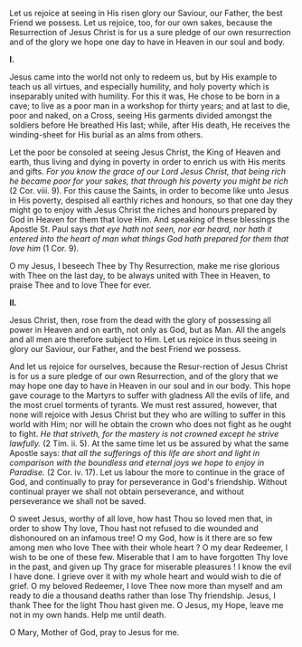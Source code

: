 
Let us rejoice at seeing in His risen glory our Saviour, our Father, the best Friend we possess. Let us rejoice, too, for our own sakes, because the Resurrection of Jesus Christ is for us a sure pledge of our own resurrection and of the glory we hope one day to have in Heaven in our soul and body.

**I\.**

Jesus came into the world not only to redeem us, but by His example to teach us all virtues, and especially humility, and holy poverty which is inseparably united with humility. For this it was, He chose to be born in a cave; to live as a poor man in a workshop for thirty years; and at last to die, poor and naked, on a Cross, seeing His garments divided amongst the soldiers before He breathed His last; while, after His death, He receives the winding-sheet for His burial as an alms from others.

Let the poor be consoled at seeing Jesus Christ, the King of Heaven and earth, thus living and dying in poverty in order to enrich us with His merits and gifts. *For you know the grace of our Lord Jesus Christ, that being rich he became poor for your sakes, that through his poverty you might be rich* (2 Cor. viii. 9). For this cause the Saints, in order to become like unto Jesus in His poverty, despised all earthly riches and honours, so that one day they might go to enjoy with Jesus Christ the riches and honours prepared by God in Heaven for them that love Him. And speaking of these blessings the Apostle St. Paul says *that eye hath not seen, nor ear heard, nor hath it entered into the heart of man what things God hath prepared for them that love him* (1 Cor. 9).

O my Jesus, I beseech Thee by Thy Resurrection, make me rise glorious with Thee on the last day, to be always united with Thee in Heaven, to praise Thee and to love Thee for ever.

**II\.**

Jesus Christ, then, rose from the dead with the glory of possessing all power in Heaven and on earth, not only as God, but as Man. All the angels and all men are therefore subject to Him. Let us rejoice in thus seeing in glory our Saviour, our Father, and the best Friend we possess.

And let us rejoice for ourselves, because the Resur-rection of Jesus Christ is for us a sure pledge of our own Resurrection, and of the glory that we may hope one day to have in Heaven in our soul and in our body. This hope gave courage to the Martyrs to suffer with gladness All the evils of life, and the most cruel torments of tyrants. We must rest assured, however, that none will rejoice with Jesus Christ but they who are willing to suffer in this world with Him; nor will he obtain the crown who does not fight as he ought to fight. *He that striveth, for the mastery is not crowned except he strive lawfully.* (2 Tim. ii. 5). At the same time let us be assured by what the same Apostle says: *that all the sufferings of this life are short and light in comparison with the boundless and eternal joys we hope to enjoy in Paradise.* (2 Cor. iv. 17). Let us labour the more to continue in the grace of God, and continually to pray for perseverance in God\'s friendship. Without continual prayer we shall not obtain perseverance, and without perseverance we shall not be saved.

O sweet Jesus, worthy of all love, how hast Thou so loved men that, in order to show Thy love, Thou hast not refused to die wounded and dishonoured on an infamous tree! O my God, how is it there are so few among men who love Thee with their whole heart ? O my dear Redeemer, I wish to be one of these few. Miserable that I am to have forgotten Thy love in the past, and given up Thy grace for miserable pleasures ! I know the evil I have done. I grieve over it with my whole heart and would wish to die of grief. O my beloved Redeemer, I love Thee now more than myself and am ready to die a thousand deaths rather than lose Thy friendship. Jesus, I thank Thee for the light Thou hast given me. O Jesus, my Hope, leave me not in my own hands. Help me until death.

O Mary, Mother of God, pray to Jesus for me.

